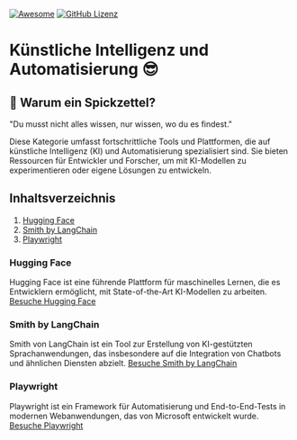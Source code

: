 [![Awesome](https://awesome.re/badge.svg)](https://awesome.re) [![GitHub Lizenz](https://img.shields.io/badge/license-MIT-blue.svg)](https://github.com/LeCoupa/awesome-cheatsheets/blob/master/LICENSE)

# Künstliche Intelligenz und Automatisierung 😎

## 🤔 Warum ein Spickzettel?
"Du musst nicht alles wissen, nur wissen, wo du es findest."

Diese Kategorie umfasst fortschrittliche Tools und Plattformen, die auf künstliche Intelligenz (KI) und Automatisierung spezialisiert sind. Sie bieten Ressourcen für Entwickler und Forscher, um mit KI-Modellen zu experimentieren oder eigene Lösungen zu entwickeln.

## Inhaltsverzeichnis
1. [Hugging Face](#hugging-face)
2. [Smith by LangChain](#smith-by-langchain)
3. [Playwright](#playwright)

### Hugging Face
Hugging Face ist eine führende Plattform für maschinelles Lernen, die es Entwicklern ermöglicht, mit State-of-the-Art KI-Modellen zu arbeiten. [Besuche Hugging Face](https://huggingface.co)

### Smith by LangChain
Smith von LangChain ist ein Tool zur Erstellung von KI-gestützten Sprachanwendungen, das insbesondere auf die Integration von Chatbots und ähnlichen Diensten abzielt. [Besuche Smith by LangChain](https://smith.langchain.com)

### Playwright
Playwright ist ein Framework für Automatisierung und End-to-End-Tests in modernen Webanwendungen, das von Microsoft entwickelt wurde. [Besuche Playwright](https://playwright.dev/)
